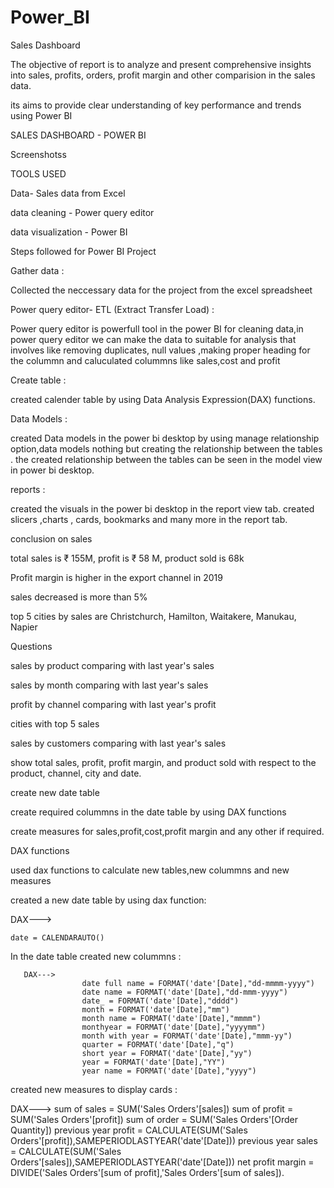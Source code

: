 # Power_BI



Sales Dashboard

The objective of report is to analyze and present comprehensive insights into sales, profits, orders, profit margin and other comparision in the sales data.

its aims to provide clear understanding of key performance and trends using Power BI

SALES DASHBOARD - POWER BI

Screenshotss

TOOLS USED

Data- Sales data from Excel

data cleaning - Power query editor

data visualization - Power BI

Steps followed for Power BI Project

Gather data :

Collected the neccessary data for the project from the excel spreadsheet

Power query editor- ETL (Extract Transfer Load) :

Power query editor is powerfull tool in the power BI for cleaning data,in power query editor we can make the data to suitable for analysis that involves like removing duplicates, null values ,making proper heading for the colummn and caluculated colummns like sales,cost and profit

Create table :

created calender table by using Data Analysis Expression(DAX) functions.

Data Models :

created Data models in the power bi desktop by using manage relationship option,data models nothing but creating the relationship between the tables . the created relationship between the tables can be seen in the model view in power bi desktop.

reports :

created the visuals in the power bi desktop in the report view tab. created slicers ,charts , cards, bookmarks and many more in the report tab.

conclusion on sales

total sales is ₹ 155M, profit is ₹ 58 M, product sold is 68k

Profit margin is higher in the export channel in 2019

sales decreased is more than 5%

top 5 cities by sales are Christchurch, Hamilton, Waitakere, Manukau, Napier

Questions

sales by product comparing with last year's sales

sales by month comparing with last year's sales

profit by channel comparing with last year's profit

cities with top 5 sales

sales by customers comparing with last year's sales

show total sales, profit, profit margin, and product sold with respect to the product, channel, city and date.

create new date table

create required colummns in the date table by using DAX functions

create measures for sales,profit,cost,profit margin and any other if required.

DAX functions

used dax functions to calculate new tables,new colummns and new measures

created a new date table by using dax function:

DAX--->

    date = CALENDARAUTO()
In the date table
created new colummns :

       DAX--->
                    date full name = FORMAT('date'[Date],"dd-mmmm-yyyy")
                    date name = FORMAT('date'[Date],"dd-mmm-yyyy")
                    date_ = FORMAT('date'[Date],"dddd")
                    month = FORMAT('date'[Date],"mm")
                    month name = FORMAT('date'[Date],"mmmm")
                    monthyear = FORMAT('date'[Date],"yyyymm")
                    month with year = FORMAT('date'[Date],"mmm-yy")
                    quarter = FORMAT('date'[Date],"q")
                    short year = FORMAT('date'[Date],"yy")
                    year = FORMAT('date'[Date],"YY")
                    year name = FORMAT('date'[Date],"yyyy")
created new measures to display cards :

DAX--->
         sum of sales = SUM('Sales Orders'[sales])
         sum of profit = SUM('Sales Orders'[profit])
         sum of order = SUM('Sales Orders'[Order Quantity])
         previous year profit = CALCULATE(SUM('Sales Orders'[profit]),SAMEPERIODLASTYEAR('date'[Date]))
         previous year sales = CALCULATE(SUM('Sales Orders'[sales]),SAMEPERIODLASTYEAR('date'[Date]))
         net profit margin = DIVIDE('Sales Orders'[sum of profit],'Sales Orders'[sum of sales]).
